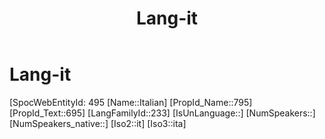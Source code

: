 ﻿---
title: "Lang-it"
type: Lang
aliases:
- Italian
tags: 
- Lang/it
---

# Lang-it

[SpocWebEntityId: 495
[Name::Italian]
[PropId_Name::795]
[PropId_Text::695]
[LangFamilyId::233]
[IsUnLanguage::]
[NumSpeakers::]
[NumSpeakers_native::]
[Iso2::it]
[Iso3::ita]

